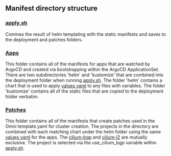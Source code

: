 ## Manifest directory structure

### [apply.sh](apply.sh)

Comines the result of helm templating with the static manifests and saves to the deployment and patches folders.

### [Apps](apps)

This folder contains all of the manifests for apps that are watched by ArgoCD and created via bootstrapping within the ArgoCD ApplicationSet. There are two subdirectories 'helm' and 'kustomize' that are combined into the deployment folder when running [apply.sh](apply.sh). The folder 'helm' contains a chart that is used to apply [values yaml](apps/helm/values.yaml) to any files with variables. The folder 'kustomize' contains all of the static files that are copied to the deployment folder verbatim.

### [Patches](patches)

This folder contains all of the manifests that create patches used in the Omni template.yaml for cluster creation. The projects in the directory are combined with each matching chart under the helm folder using the same [values yaml](apps/helm/values.yaml) for the apps. The [cilium-bgp](patches/cilium-bgp) and [cilium-l2](patches/cilium-l2) are mutually exclusive. The project is selected via the use_cilium_bgp variable within [apply.sh](apply.sh).